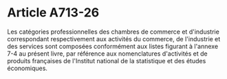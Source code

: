 # Article A713-26

Les catégories professionnelles des chambres de commerce et d'industrie correspondant respectivement aux activités du commerce, de l'industrie et des services sont composées conformément aux listes figurant à l'annexe 7-4 au présent livre, par référence aux nomenclatures d'activités et de produits françaises de l'Institut national de la statistique et des études économiques.
